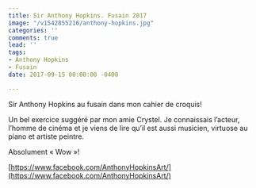 ```yaml
---
title: Sir Anthony Hopkins. Fusain 2017
image: "/v1542855216/anthony-hopkins.jpg"
categories: ''
comments: true
lead: ''
tags:
- Anthony Hopkins
- Fusain
date: 2017-09-15 00:00:00 -0400

---
```

Sir Anthony Hopkins au fusain dans mon cahier de croquis! 

Un bel exercice suggéré par mon amie Crystel. Je connaissais l’acteur, l’homme de cinéma et je viens de lire qu’il est aussi musicien, virtuose au piano et artiste peintre. 

Absolument « Wow »! 

[https://www.facebook.com/AnthonyHopkinsArt/](https://www.facebook.com/AnthonyHopkinsArt/)